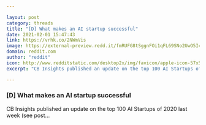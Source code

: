 ```yaml
---

layout: post
category: threads
title: "[D] What makes an AI startup successful"
date: 2021-02-01 15:47:43
link: https://vrhk.co/2NWmVis
image: https://external-preview.redd.it/fmRUFG8tSggnFOi1qFL69SNo2UwO5Ic_tvfwjdAtZT0.jpg?width=1200&height=628.272251309&auto=webp&crop=1200:628.272251309,smart&s=22f839bb32e7b0bee1c70bd3b412f3b58d040b4a
domain: reddit.com
author: "reddit"
icon: http://www.redditstatic.com/desktop2x/img/favicon/apple-icon-57x57.png
excerpt: "CB Insights published an update on the top 100 AI Startups of 2020 last week (see post..."

---
```


### [D] What makes an AI startup successful

CB Insights published an update on the top 100 AI Startups of 2020 last week (see post...